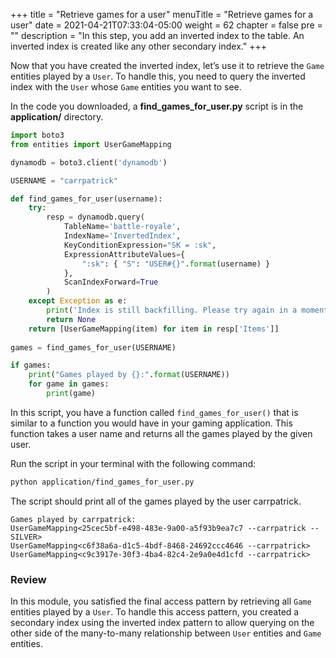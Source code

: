 +++
title = "Retrieve games for a user"
menuTitle = "Retrieve games for a user"
date = 2021-04-21T07:33:04-05:00
weight = 62
chapter = false
pre = ""
description = "In this step, you add an inverted index to the table. An inverted index is created like any other secondary index."
+++

Now that you have created the inverted index, let’s use it to retrieve the `Game` entities played by a `User`. To handle this, you need to query the inverted index with the `User` whose `Game` entities you want to see.

In the code you downloaded, a **find_games_for_user.py** script is in the **application/** directory.

```python
import boto3
from entities import UserGameMapping

dynamodb = boto3.client('dynamodb')

USERNAME = "carrpatrick"

def find_games_for_user(username):
    try:
        resp = dynamodb.query(
            TableName='battle-royale',
            IndexName='InvertedIndex',
            KeyConditionExpression="SK = :sk",
            ExpressionAttributeValues={
                ":sk": { "S": "USER#{}".format(username) }
            },
            ScanIndexForward=True
        )
    except Exception as e:
        print('Index is still backfilling. Please try again in a moment.')
        return None
    return [UserGameMapping(item) for item in resp['Items']]
    
games = find_games_for_user(USERNAME)

if games:
    print("Games played by {}:".format(USERNAME))
    for game in games:
        print(game)
```

In this script, you have a function called `find_games_for_user()` that is similar to a function you would have in your gaming application. This function takes a user name and returns all the games played by the given user.

Run the script in your terminal with the following command:

```sh
python application/find_games_for_user.py
```

The script should print all of the games played by the user carrpatrick.

```text
Games played by carrpatrick:
UserGameMapping<25cec5bf-e498-483e-9a00-a5f93b9ea7c7 --carrpatrick --SILVER>
UserGameMapping<c6f38a6a-d1c5-4bdf-8468-24692ccc4646 --carrpatrick>
UserGameMapping<c9c3917e-30f3-4ba4-82c4-2e9a0e4d1cfd --carrpatrick>
```

### Review

In this module, you satisfied the final access pattern by retrieving all `Game` entities played by a `User`. To handle this access pattern, you created a secondary index using the inverted index pattern to allow querying on the other side of the many-to-many relationship between `User` entities and `Game` entities.